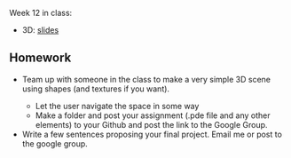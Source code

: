 Week 12 in class:
<ul>
<li>3D: <a href="https://docs.google.com/presentation/d/1_CwtTsPBy4HnH9kNZ7NH_WgGG9Itv2UplPn3ek-q-yA/edit#slide=id.p">slides</a></li>
</ul>

<h2>Homework</h2>
<ul>
<li>Team up with someone in the class to make a very simple 3D scene using shapes (and textures if you want).</li>
<ul>
<li>Let the user navigate the space in some way</li>
<li>Make a folder and post your assignment (.pde file and any other elements) to your Github and post the link to the Google Group. </li>
</ul>
<li>Write a few sentences proposing your final project. Email me or post to the google group.</li>
</ul>
